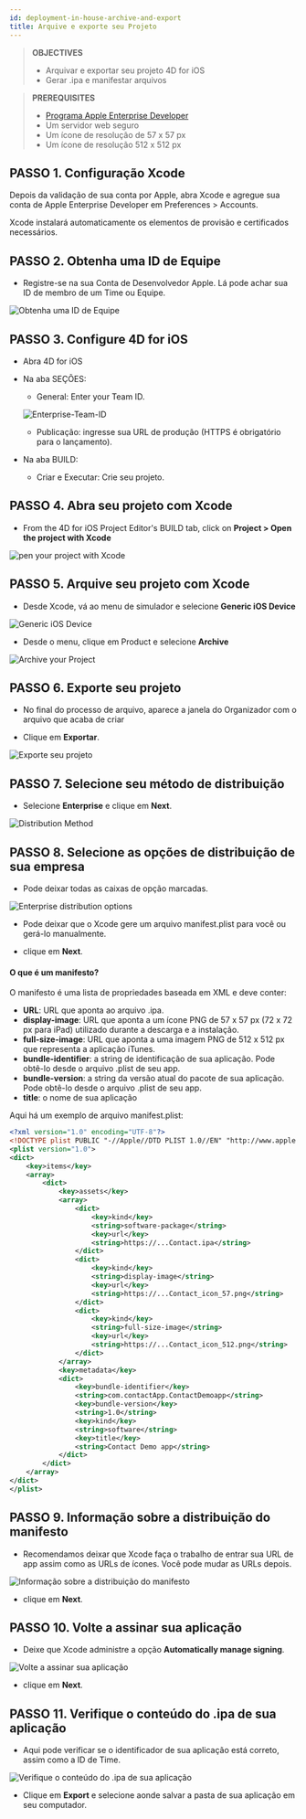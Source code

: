 ```yaml
---
id: deployment-in-house-archive-and-export
title: Arquive e exporte seu Projeto
---
```


> **OBJECTIVES**
> 
> * Arquivar e exportar seu projeto 4D for iOS
> * Gerar .ipa e manifestar arquivos

> **PREREQUISITES**
> 
> * [Programa Apple Enterprise Developer](../tutorials/developer-program/register-apple-developer-enterprise-program)
> * Um servidor web seguro
> * Um ícone de resolução de 57 x 57 px
> * Um ícone de resolução 512 x 512 px


## PASSO 1. Configuração Xcode

Depois da validação de sua conta por Apple, abra Xcode e agregue sua conta de Apple Enterprise Developer em Preferences  > Accounts.

Xcode instalará automaticamente os elementos de provisão e certificados necessários.

## PASSO 2. Obtenha uma ID de Equipe

* Registre-se na sua Conta de Desenvolvedor Apple. Lá pode achar sua ID de membro de um Time ou Equipe.

![Obtenha uma ID de Equipe](img/Team-ID-4D-for-iOS.png)

## PASSO 3. Configure 4D for iOS

* Abra 4D for iOS

* Na aba SEÇÕES:

    * General: Enter your Team ID.

    ![Enterprise-Team-ID](img/Enterprise-Team-ID.png)

    * Publicação: ingresse sua URL de produção (HTTPS é obrigatório para o lançamento).

* Na aba BUILD:
    * Criar e Executar: Crie seu projeto.

## PASSO 4. Abra seu projeto com Xcode

* From the 4D for iOS Project Editor's BUILD tab, click on **Project > Open the project with Xcode**

![pen your project with Xcode ](img/Open-your-project-Xcode-4D-for-iOS.png)

## PASSO 5. Arquive seu projeto com Xcode

* Desde Xcode, vá ao menu de simulador e selecione **Generic iOS Device**

![Generic iOS Device](img/Deployment-Generic-iOS-Device.png)

* Desde o menu, clique em  Product e selecione **Archive**

![Archive your Project](img/Archive-your-Project.png)

## PASSO 6. Exporte seu projeto

* No final do processo de arquivo, aparece a janela do Organizador com o arquivo que acaba de criar

* Clique em **Exportar**.

![Exporte seu projeto](img/Organizer-window-archive.png)

## PASSO 7. Selecione seu método de distribuição

* Selecione **Enterprise** e clique em **Next**.

![Distribution Method](img/Distribution-Method-selection.png)

## PASSO 8. Selecione as opções de distribuição de sua empresa

* Pode deixar todas as caixas de opção marcadas.

![Enterprise distribution options](img/Enterprise-distribution-options.png)

* Pode deixar que o Xcode gere um arquivo manifest.plist para você ou gerá-lo manualmente.

* clique em **Next**.

#### O que é um manifesto?

O manifesto é uma lista de propriedades baseada em XML e deve conter:

* **URL**: URL que aponta ao arquivo .ipa.
* **display-image**: URL que aponta a um ícone PNG de 57 x 57 px (72 x 72 px para iPad) utilizado durante a descarga e a instalação.
* **full-size-image**: URL que aponta a uma imagem PNG de 512 x 512 px que representa a aplicação iTunes.
* **bundle-identifier**: a string de identificação de sua aplicação. Pode obtê-lo desde o arquivo  .plist de seu app.
* **bundle-version**: a string da versão atual do pacote de sua aplicação. Pode obtê-lo desde o arquivo  .plist de seu app.
* **title**: o nome de sua aplicação

Aqui há um exemplo de arquivo manifest.plist:

```xml
<?xml version="1.0" encoding="UTF-8"?>
<!DOCTYPE plist PUBLIC "-//Apple//DTD PLIST 1.0//EN" "http://www.apple.com/DTDs/PropertyList-1.0.dtd">
<plist version="1.0">
<dict>
    <key>items</key>
    <array>
        <dict>
            <key>assets</key>
            <array>
                <dict>
                    <key>kind</key>
                    <string>software-package</string>
                    <key>url</key>
                    <string>https://...Contact.ipa</string>
                </dict>
                <dict>
                    <key>kind</key>
                    <string>display-image</string>
                    <key>url</key>
                    <string>https://...Contact_icon_57.png</string>
                </dict>
                <dict>
                    <key>kind</key>
                    <string>full-size-image</string>
                    <key>url</key>
                    <string>https://...Contact_icon_512.png</string>
                </dict>
            </array>
            <key>metadata</key>
            <dict>
                <key>bundle-identifier</key>
                <string>com.contactApp.ContactDemoapp</string>
                <key>bundle-version</key>
                <string>1.0</string>
                <key>kind</key>
                <string>software</string>
                <key>title</key>
                <string>Contact Demo app</string>
            </dict>
        </dict>
    </array>
</dict>
</plist>
```


## PASSO 9. Informação sobre a distribuição do manifesto

* Recomendamos deixar que Xcode faça o trabalho de entrar sua URL de app assim como as URLs de ícones. Você pode mudar as URLs depois.

![Informação sobre a distribuição do manifesto](img/Distribution-manifest-information.png)

* clique em **Next**.


## PASSO 10. Volte a assinar sua aplicação

* Deixe que Xcode administre a opção **Automatically manage signing**.

![Volte a assinar sua aplicação](img/Re-sign-your-application.png)

* clique em **Next**.

## PASSO 11. Verifique o conteúdo do .ipa de sua aplicação

* Aqui pode verificar se o identificador de sua aplicação está correto, assim como a ID de Time.

![Verifique o conteúdo do .ipa de sua aplicação](img/Review-ipa-content.png)

* Clique em **Export** e selecione aonde salvar a pasta de sua aplicação em seu computador.
